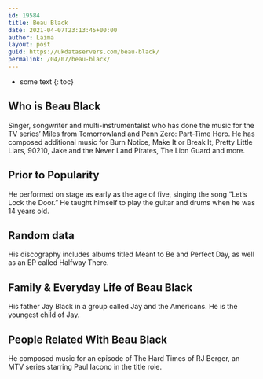 ```yaml
---
id: 19584
title: Beau Black
date: 2021-04-07T23:13:45+00:00
author: Laima
layout: post
guid: https://ukdataservers.com/beau-black/
permalink: /04/07/beau-black/
---
```


* some text
{: toc}


## Who is Beau Black
                  
                  
                  
Singer, songwriter and multi-instrumentalist who has done the music for the TV series&#8217; Miles from Tomorrowland and Penn Zero: Part-Time Hero. He has composed additional music for Burn Notice, Make It or Break It, Pretty Little Liars, 90210, Jake and the Never Land Pirates, The Lion Guard and more.
                  
              
            
              
            
                
                
                
## Prior to Popularity
                  
                  
                  
He performed on stage as early as the age of five, singing the song &#8220;Let&#8217;s Lock the Door.&#8221; He taught himself to play the guitar and drums when he was 14 years old.
                  
              
            
              
            
                
                
                
## Random data
                  
                  
                  
His discography includes albums titled Meant to Be and Perfect Day, as well as an EP called Halfway There.
                  
              
            
              
            
                
                
                
## Family & Everyday Life of Beau Black
                  
                  
                  
His father Jay Black in a group called Jay and the Americans. He is the youngest child of Jay.
                  
              
            
              
            
                
                
                
## People Related With Beau Black
                  
                  
                  
He composed music for an episode of The Hard Times of RJ Berger, an MTV series starring Paul Iacono in the title role.
                  
              
            
              
            
                
              
            
              
              
            
            
              
            
          
          
          